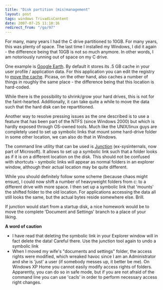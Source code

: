 ```yaml
---
title: "Disk partition (mis)management"
layout: post
tags: windows TrivadisContent
date: 2007-07-25 11:10:16
redirect_from: "/go/97"
---
```


For many, many years I had the C drive partitioned to 10GB. For many years, this was plenty of space. The last time I installed my Windows, I did it again - the difference being that 10GB is not so much anymore. In other words, I am notoriously running out of space on my C drive.

One example is [Google Earth](http://earth.google.com/). By default it stores its .5 GB cache in your user profile / application data. For this application you can edit the registry to [move the cache](http://bbs.keyhole.com/ubb/showflat.php/Cat/0/Number/299972/Main/298741). Picasa, on the other hand, also caches a number of things in roughly the same place - the difference being that this location is hard-coded.

While there is the possibility to shrink/grow your hard drives, this is not for the faint-hearted. Additionally, it can take quite a while to move the data such that the hard disk can be repartitioned.

Another way to resolve pressing issues as the one described is to use a feature that has been part of the NTFS (since Windows 2000) but which is hardly exposed through OS-owned tools. Much like the UNIX/linux guys are completely used to set up symbolic links that mount some hard-drive folder in some other location, we can also do that in Windows.

The command line utility that can be used is [Junction](http://www.microsoft.com/technet/sysinternals/FileAndDisk/Junction.mspx) (ex-sysinternals, now part of Microsoft). It allows to set up a symbolic link such that a folder looks as if it is on a different location on the disk. This should not be confused with shortcuts - symbolic links will appear as normal folders in an explorer window, although their actual location may be quite different.

While you should definitely follow some scheme (because chaos might ensue), I could now shift a number of heavyweight folders from c: to a different drive with more space. I then set up a symbolic link that 'mounts' the shifted folder to the old location. For applications accessing the data all still looks the same, but the actual bytes reside somewhere else. Brill.

If junction would start from a startup disk, a nice homework would be to move the complete 'Document and Settings' branch to a place of your liking.

**A word of caution**

*   I have read that deleting the symbolic link in your Explorer window will in fact delete the data! Careful there. Use the junction tool again to undo a symbolic link
*   When I moved my wife's "documents and settings" folder, the access rights were modified, which wreaked havoc since I am an Administrator and she is 'just' a user (if somebody messes up, it better be me). On Windows XP Home you cannot easily modify access rights of folders. Apparently, you can do so in safe mode, but if you are not afraid of the command line you can use 'cacls' in order to perform necessary access right changes.